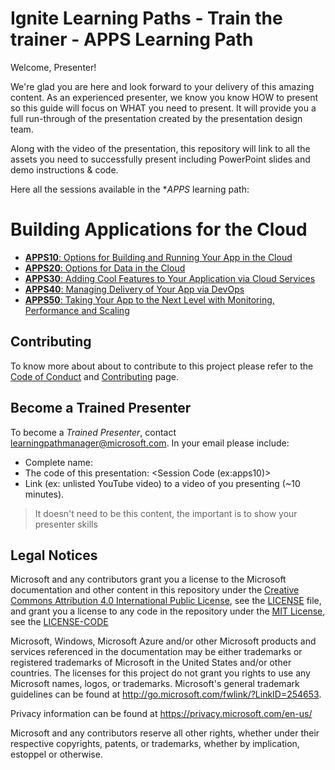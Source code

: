 # Ignite Learning Paths - Train the trainer - APPS Learning Path

Welcome, Presenter!

We're glad you are here and look forward to your delivery of this amazing content. As an experienced presenter, we know you know HOW to present so this guide will focus on WHAT you need to present. It will provide you a full run-through of the presentation created by the presentation design team.

Along with the video of the presentation, this repository will link to all the assets you need to successfully present including PowerPoint slides and demo instructions & code.

Here all the sessions available in the **APPS* learning path:

# Building Applications for the Cloud

- [**APPS10**: Options for Building and Running Your App in the Cloud](./apps10/README.md)
- [**APPS20**: Options for Data in the Cloud](./apps20/README.md)
- [**APPS30**: Adding Cool Features to Your Application via Cloud Services  ](./apps30/README.md)
- [**APPS40**: Managing Delivery of Your App via DevOps](./apps40/README.md)
- [**APPS50**: Taking Your App to the Next Level with Monitoring, Performance and Scaling](./apps50/README.md)

## Contributing

To know more about about to contribute to this project please refer to the [Code of Conduct](CODE_OF_CONDUCT.md) and [Contributing](CONTRIBUTING.md) page.

## Become a Trained Presenter

To become a *Trained Presenter*, contact [learningpathmanager@microsoft.com](mailto:learningpathmanager@microsoft.com). In your email please include:

- Complete name:
- The code of this presentation: \<Session Code (ex:apps10)\>
- Link (ex: unlisted YouTube video) to a video of you presenting (~10 minutes). 

> It doesn't need to be this content, the important is to show your presenter skills

## Legal Notices

Microsoft and any contributors grant you a license to the Microsoft documentation and other content
in this repository under the [Creative Commons Attribution 4.0 International Public License](https://creativecommons.org/licenses/by/4.0/legalcode),
see the [LICENSE](LICENSE) file, and grant you a license to any code in the repository under the [MIT License](https://opensource.org/licenses/MIT), see the [LICENSE-CODE](LICENSE-CODE)

Microsoft, Windows, Microsoft Azure and/or other Microsoft products and services referenced in the documentation
may be either trademarks or registered trademarks of Microsoft in the United States and/or other countries.
The licenses for this project do not grant you rights to use any Microsoft names, logos, or trademarks.
Microsoft's general trademark guidelines can be found at http://go.microsoft.com/fwlink/?LinkID=254653.

Privacy information can be found at https://privacy.microsoft.com/en-us/

Microsoft and any contributors reserve all other rights, whether under their respective copyrights, patents,
or trademarks, whether by implication, estoppel or otherwise.
